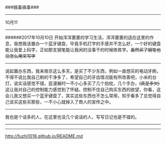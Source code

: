 ###搞事搞事###

---

10月11

---

######2017年10月10日
   开始浑浑噩噩的学习生活，浑浑噩噩的适应这里的作息，我想我该置办一个蓝牙键盘，毕竟手机打字的手感并不怎么好，一个好的键盘能让我爱上码字，正如那支钢笔能让我闲的没事干的时候练练字。~~虽然买了钢笔也没怎么用来写字~~

---

  说起置办东西，我来南京这么多天，是买了不少东西，例如一直想买的电动牙刷，不得不说比我自己刷的干净多了，希望自己的牙齿情况能有所改善吧，小米的台灯，说实话感觉不错，逛漫展时一不小心多买了几个抱枕，几个手办，~~(真是手欠)~~这让我对自己的控制能力感觉到了怀疑。控制不住自己购买东西的欲望，你看，这会儿我又想买一个蓝牙键盘了，其实这些东西也不怎么常用，知乎看多了总觉得自己该买这些买那些，一不小心就掉入了商人的宣传之中。

---

我也是个话多的人，在这里也没几个说话的人，写写日记也是不错的。

***


---

http://fuzhi1018.github.io/README.md
